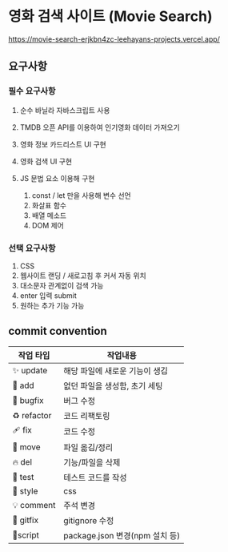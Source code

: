 # 영화 검색 사이트 (Movie Search)

https://movie-search-erjkbn4zc-leehayans-projects.vercel.app/

## 요구사항

### 필수 요구사항

1. 순수 바닐라 자바스크립트 사용
2. TMDB 오픈 API를 이용하여 인기영화 데이터 가져오기
3. 영화 정보 카드리스트 UI 구현
4. 영화 검색 UI 구현
5. JS 문법 요소 이용해 구현

    1. const / let 만을 사용해 변수 선언
    2. 화살표 함수
    3. 배열 메소드
    4. DOM 제어

### 선택 요구사항

1. CSS
2. 웹사이트 랜딩 / 새로고침 후 커서 자동 위치
3. 대소문자 관계없이 검색 가능
4. enter 입력 submit
5. 원하는 추가 기능 가능

## commit convention

| 작업 타입   | 작업내용                       |
| ----------- | ------------------------------ |
| ✨ update   | 해당 파일에 새로운 기능이 생김 |
| 🎉 add      | 없던 파일을 생성함, 초기 세팅  |
| 🐛 bugfix   | 버그 수정                      |
| ♻️ refactor | 코드 리팩토링                  |
| 🩹 fix      | 코드 수정                      |
| 🚚 move     | 파일 옮김/정리                 |
| 🔥 del      | 기능/파일을 삭제               |
| 🍻 test     | 테스트 코드를 작성             |
| 💄 style    | css                            |
| 💡 comment  | 주석 변경                      |
| 🙈 gitfix   | gitignore 수정                 |
| 🔨script    | package.json 변경(npm 설치 등) |
